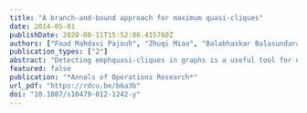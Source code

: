 ```yaml
---
title: "A branch-and-bound approach for maximum quasi-cliques"
date: 2014-05-01
publishDate: 2020-08-11T15:52:06.415760Z
authors: ["Foad Mahdavi Pajouh", "Zhuqi Miao", "Balabhaskar Balasundaram"]
publication_types: ["2"]
abstract: "Detecting emphquasi-cliques in graphs is a useful tool for detecting dense clusters in graph-based data mining. Particularly in large-scale data sets that are  error-prone, cliques are overly restrictive and impractical. Quasi-clique detection has been accomplished using heuristic approaches  in various applications of graph-based data mining in protein interaction networks, gene co-expression networks,  and telecommunication networks. Quasi-cliques are not hereditary, in the sense that every subset of a quasi-clique need not be a quasi-clique. This lack of heredity introduces interesting challenges in the development of exact algorithms to detect maximum cardinality quasi-cliques. The only exact approaches for this problem are limited to two mixed integer programming formulations that were recently proposed in the literature. The main contribution of this article is  a new combinatorial branch-and-bound algorithm for emphthe maximum quasi-clique problem."
featured: false
publication: "*Annals of Operations Research*"
url_pdf: "https://rdcu.be/b6a3b"
doi: "10.1007/s10479-012-1242-y"
---
```


